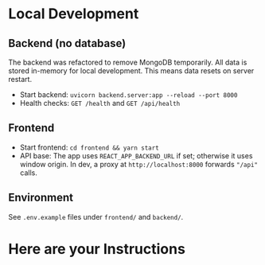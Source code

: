 # Local Development

## Backend (no database)

The backend was refactored to remove MongoDB temporarily. All data is stored in-memory for local development. This means data resets on server restart.

- Start backend: `uvicorn backend.server:app --reload --port 8000`
- Health checks: `GET /health` and `GET /api/health`

## Frontend

- Start frontend: `cd frontend && yarn start`
- API base: The app uses `REACT_APP_BACKEND_URL` if set; otherwise it uses window origin. In dev, a proxy at `http://localhost:8000` forwards `"/api"` calls.

## Environment

See `.env.example` files under `frontend/` and `backend/`.

# Here are your Instructions
